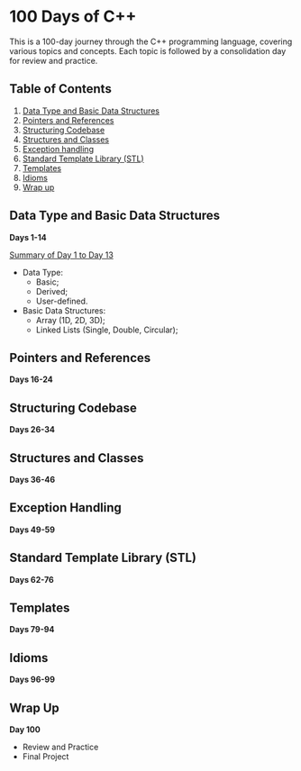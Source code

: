# 100 Days of C++

This is a 100-day journey through the C++ programming language, covering various topics and concepts. Each topic is followed by a consolidation day for review and practice.

## Table of Contents

1. [Data Type and Basic Data Structures](#data-type-and-basic-data-structures)
2. [Pointers and References](#pointers-and-references)
3. [Structuring Codebase](#structuring-codebase)
4. [Structures and Classes](#structures-and-classes)
5. [Exception handling](#exception-handling)
6. [Standard Template Library (STL)](#standard-template-library-stl)
7. [Templates](#templates)
8. [Idioms](#idioms)
9. [Wrap up](#wrap-up)

## Data Type and Basic Data Structures

**Days 1-14**

[Summary of Day 1 to Day 13](SUMMARY_1-13.md)

- Data Type:
  - Basic;
  - Derived;
  - User-defined.
- Basic Data Structures:
  - Array (1D, 2D, 3D);
  - Linked Lists (Single, Double, Circular);

## Pointers and References

**Days 16-24**

## Structuring Codebase

**Days 26-34**

## Structures and Classes

**Days 36-46**

## Exception Handling

**Days 49-59**

## Standard Template Library (STL)

**Days 62-76**

## Templates

**Days 79-94**

## Idioms

**Days 96-99**

## Wrap Up

**Day 100**

- Review and Practice
- Final Project

